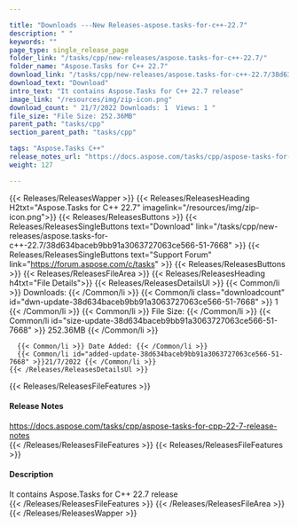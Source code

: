```yaml
---

title: "Downloads ---New Releases-aspose.tasks-for-c++-22.7"
description: " "
keywords: ""
page_type: single_release_page
folder_link: "/tasks/cpp/new-releases/aspose.tasks-for-c++-22.7/"
folder_name: "Aspose.Tasks for C++ 22.7"
download_link: "/tasks/cpp/new-releases/aspose.tasks-for-c++-22.7/38d634baceb9bb91a3063727063ce566-51-7668"
download_text: "Download"
intro_text: "It contains Aspose.Tasks for C++ 22.7 release"
image_link: "/resources/img/zip-icon.png"
download_count: " 21/7/2022 Downloads: 1  Views: 1 "
file_size: "File Size: 252.36MB"
parent_path: "tasks/cpp"
section_parent_path: "tasks/cpp"

tags: "Aspose.Tasks C++"
release_notes_url: "https://docs.aspose.com/tasks/cpp/aspose-tasks-for-cpp-22-7-release-notes"
weight: 127

---
```


{{< Releases/ReleasesWapper >}}
  {{< Releases/ReleasesHeading H2txt="Aspose.Tasks for C++ 22.7" imagelink="/resources/img/zip-icon.png">}}
  {{< Releases/ReleasesButtons >}}
    {{< Releases/ReleasesSingleButtons text="Download" link="/tasks/cpp/new-releases/aspose.tasks-for-c++-22.7/38d634baceb9bb91a3063727063ce566-51-7668" >}}
    {{< Releases/ReleasesSingleButtons text="Support Forum" link="https://forum.aspose.com/c/tasks" >}}
  {{< Releases/ReleasesButtons >}}
  {{< Releases/ReleasesFileArea >}}
    {{< Releases/ReleasesHeading h4txt="File Details">}}
    {{< Releases/ReleasesDetailsUl >}}
      {{< Common/li >}} Downloads: {{< /Common/li >}}
      {{< Common/li class="downloadcount" id="dwn-update-38d634baceb9bb91a3063727063ce566-51-7668" >}} 1 {{< /Common/li >}}
      {{< Common/li >}} File Size: {{< /Common/li >}}
      {{< Common/li id="size-update-38d634baceb9bb91a3063727063ce566-51-7668" >}} 252.36MB {{< /Common/li >}}

      {{< Common/li >}} Date Added: {{< /Common/li >}}
      {{< Common/li id="added-update-38d634baceb9bb91a3063727063ce566-51-7668" >}}21/7/2022 {{< /Common/li >}}
    {{< /Releases/ReleasesDetailsUl >}}

  {{< Releases/ReleasesFileFeatures >}}
      <h4>Release Notes</h4><div><a href='https://docs.aspose.com/tasks/cpp/aspose-tasks-for-cpp-22-7-release-notes'>https://docs.aspose.com/tasks/cpp/aspose-tasks-for-cpp-22-7-release-notes</a></div>
  {{< /Releases/ReleasesFileFeatures >}}
  {{< Releases/ReleasesFileFeatures >}}
      <h4>Description</h4><div class="HTMLDescription">It contains Aspose.Tasks for C++ 22.7 release</div>
  {{< /Releases/ReleasesFileFeatures >}}
 {{< /Releases/ReleasesFileArea >}}
{{< /Releases/ReleasesWapper >}}


